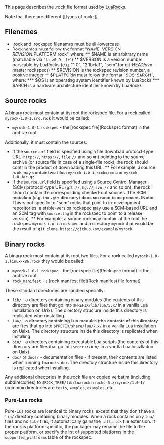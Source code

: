 This page describes the .rock file format used by [LuaRocks](Home).

Note that there are different [[types of rocks]]. 

## Filenames

* .rock and .rockspec filenames must be all-lowercase
* Rock names must follow the format "$NAME-$VERSION-$REVISION.$PLATFORM.rock", where:
** $NAME is an arbitrary name (matchable via `"[a-z0-9_-]+"`)
** $VERSION is a version number parseable by LuaRocks (e.g. "1.0", "2.1beta1", "scm" for git-HEAD/svn-master rockspecs)
** $REVISION is the rockspec revision number, a positive integer
** $PLATFORM must follow the format "$OS-$ARCH", where:
*** $OS is an operating system identifier known by LuaRocks
*** $ARCH is a hardware architecture identifier known by LuaRocks

## Source rocks

A binary rock must contain at its root the rockspec file. For a rock called `myrock-1.0-1.src.rock` it would be called:

* `myrock-1.0-1.rockspec` - the [rockspec file](Rockspec format) in the archive root

Additionally, it must contain the sources:

* If the `source.url` field is specified using a file download protocol-type URL (`http://`, `https://`, `file://` and so on) pointing to the source archive (or source file in case of a single-file rock), the rock should contain the product of downloading this URL. 
** For example, a source rock may contain two files: `myrock-1.0-1.rockspec` and `myrock-1.0.tar.gz`
* If the `source.url` field is specified using a Source Control Manager (SCM) protocol-type URL (`git://`, `hg://`, `svn://` and so on), the rock should contain the corresponding checked-out sources. The SCM metadata (e.g. the `.git` directory) does not need to be present. (Note: This is not specific to "scm" rocks that point to in-development repositories; a stable-version rockspec may use a SCM-based URL and an SCM tag with `source.tag` in the rockspec to point to a release version).
** For example, a source rock may contain at the root the rockspec `myrock-1.0-1.rockspec` and a directory `myrock` that would be the result of `git clone https://github.com/example/myrock`

## Binary rocks

A binary rock must contain at its root two files. For a rock called `myrock-1.0-1.linux-x86.rock` they would be called:

* `myrock-1.0-1.rockspec` - the [rockspec file](Rockspec format) in the archive root
* `rock_manifest` - a [rock manifest file](Rock manifest file format)

These standard directories are handled specially:

* `lib/` - a directory containing binary modules (the contents of this directory are files that go into `$PREFIX/lib/lua/5.x/` in a vanilla Lua installation on Unix). The directory structure inside this directory is replicated when installing.
* `lua/` - a directory containing Lua modules (the contents of this directory are files that go into `$PREFIX/share/lua/5.x/` in a vanilla Lua installation on Unix). The directory structure inside this directory is replicated when installing.
* `bin/` - a directory containing executable Lua scripts (the contents of this directory are files that go into `$PREFIX/bin/` in a vanilla Lua installation on Unix) 
* `doc/` or `docs/` - documentation files - if present, their contents are listed when running `luarocks doc`. The directory structure inside this directory is replicated when installing.

Any additional directories in the .rock file are copied verbatim (including subdirectories) to `$ROCK_TREE/lib/luarocks/rocks-5.x/myrock/1.0-1/` (common directories are `tests`, `samples`, `examples`, etc.

### Pure-Lua rocks

Pure-Lua rocks are identical to binary rocks, except that they don't have a `lib/` directory containing binary modules. When a rock contains only `lua/` files and no `lib/` files, it automatically gains the `.all.rock` file extension. If the rock is platform-specific, the packager may rename the file to the proper platform, or specify the list of supported platforms in the `supported_platforms` table of the rockspec.
